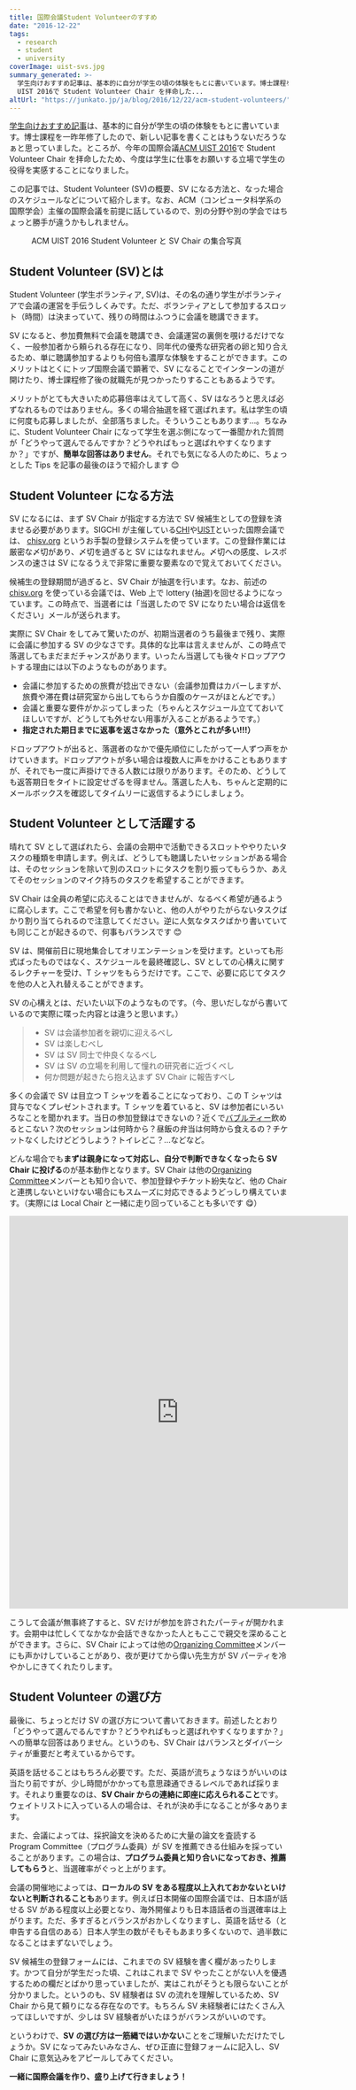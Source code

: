 ```yaml
---
title: 国際会議Student Volunteerのすすめ
date: "2016-12-22"
tags:
  - research
  - student
  - university
coverImage: uist-svs.jpg
summary_generated: >-
  学生向けおすすめ記事は、基本的に自分が学生の頃の体験をもとに書いています。博士課程を一昨年修了したので、新しい記事を書くことはもうないだろうなぁと思っていました。ところが、今年の国際会議ACM
  UIST 2016で Student Volunteer Chair を拝命した...
altUrl: "https://junkato.jp/ja/blog/2016/12/22/acm-student-volunteers/"
---
```


[学生向けおすすめ記事](https://junkato.jp/ja/blog/category/university/student/)は、基本的に自分が学生の頃の体験をもとに書いています。博士課程を一昨年修了したので、新しい記事を書くことはもうないだろうなぁと思っていました。ところが、今年の国際会議[ACM UIST 2016](http://uist.acm.org/uist2016)で Student Volunteer Chair を拝命したため、今度は学生に仕事をお願いする立場で学生の役得を実感することになりました。

この記事では、Student Volunteer (SV)の概要、SV になる方法と、なった場合のスケジュールなどについて紹介します。なお、ACM（コンピュータ科学系の国際学会）主催の国際会議を前提に話しているので、別の分野や別の学会ではちょっと勝手が違うかもしれません。

<figure><a href="/images/uist-svs.jpg"><img src="/images/uist-svs-1024x512.jpg" alt="" /></a><figcaption>ACM UIST 2016 Student Volunteer と SV Chair の集合写真</figcaption></figure>

## Student Volunteer (SV)とは

Student Volunteer (学生ボランティア, SV)は、その名の通り学生がボランティアで会議の運営を手伝うしくみです。ただ、ボランティアとして参加するスロット（時間）は決まっていて、残りの時間はふつうに会議を聴講できます。

SV になると、参加費無料で会議を聴講でき、会議運営の裏側を覗けるだけでなく、一般参加者から頼られる存在になり、同年代の優秀な研究者の卵と知り合えるため、単に聴講参加するよりも何倍も濃厚な体験をすることができます。このメリットはとくにトップ国際会議で顕著で、SV になることでインターンの道が開けたり、博士課程修了後の就職先が見つかったりすることもあるようです。

メリットがとても大きいため応募倍率はえてして高く、SV はなろうと思えば必ずなれるものではありません。多くの場合抽選を経て選ばれます。私は学生の頃に何度も応募しましたが、全部落ちました。そういうこともあります…。ちなみに、Student Volunteer Chair になって学生を選ぶ側になって一番聞かれた質問が「どうやって選んでるんですか？どうやればもっと選ばれやすくなりますか？」ですが、**簡単な回答はありません**。それでも気になる人のために、ちょっとした Tips を記事の最後のほうで紹介します 😊

## Student Volunteer になる方法

SV になるには、まず SV Chair が指定する方法で SV 候補生としての登録を済ませる必要があります。SIGCHI が主催している[CHI](https://chi2017.acm.org)や[UIST](http://uist.acm.org/uist2017)といった国際会議では、 [chisv.org](http://chisv.org) というお手製の登録システムを使っています。この登録作業には厳密な〆切があり、〆切を過ぎると SV にはなれません。〆切への感度、レスポンスの速さは SV になるうえで非常に重要な要素なので覚えておいてください。

候補生の登録期間が過ぎると、SV Chair が抽選を行います。なお、前述の [chisv.org](http://chisv.org) を使っている会議では、Web 上で lottery (抽選)を回せるようになっています。この時点で、当選者には「当選したので SV になりたい場合は返信をください」メールが送られます。

実際に SV Chair をしてみて驚いたのが、初期当選者のうち最後まで残り、実際に会議に参加する SV の少なさです。具体的な比率は言えませんが、この時点で落選してもまだまだチャンスがあります。いったん当選しても後々ドロップアウトする理由には以下のようなものがあります。

- 会議に参加するための旅費が捻出できない（会議参加費はカバーしますが、旅費や滞在費は研究室から出してもらうか自腹のケースがほとんどです。）
- 会議と重要な要件がかぶってしまった（ちゃんとスケジュール立てておいてほしいですが、どうしても外せない用事が入ることがあるようです。）
- **指定された期日までに返事を返さなかった（意外とこれが多い!!!）**

ドロップアウトが出ると、落選者のなかで優先順位にしたがって一人ずつ声をかけていきます。ドロップアウトが多い場合は複数人に声をかけることもありますが、それでも一度に声掛けできる人数には限りがあります。そのため、どうしても返答期日をタイトに設定せざるを得ません。落選した人も、ちゃんと定期的にメールボックスを確認してタイムリーに返信するようにしましょう。

## Student Volunteer として活躍する

晴れて SV として選ばれたら、会議の会期中で活動できるスロットややりたいタスクの種類を申請します。例えば、どうしても聴講したいセッションがある場合は、そのセッションを除いて別のスロットにタスクを割り振ってもらうか、あえてそのセッションのマイク持ちのタスクを希望することができます。

SV Chair は全員の希望に応えることはできませんが、なるべく希望が通るように腐心します。ここで希望を何も書かないと、他の人がやりたがらないタスクばかり割り当てられるので注意してください。逆に人気なタスクばかり書いていても同じことが起きるので、何事もバランスです 😊

SV は、開催前日に現地集合してオリエンテーションを受けます。といっても形式ばったものではなく、スケジュールを最終確認し、SV としての心構えに関するレクチャーを受け、T シャツをもらうだけです。ここで、必要に応じてタスクを他の人と入れ替えることができます。

SV の心構えとは、だいたい以下のようなものです。（今、思いだしながら書いているので実際に喋った内容とは違うと思います。）

> - SV は会議参加者を親切に迎えるべし
> - SV は楽しむべし
> - SV は SV 同士で仲良くなるべし
> - SV は SV の立場を利用して憧れの研究者に近づくべし
> - 何か問題が起きたら抱え込まず SV Chair に報告すべし

多くの会議で SV は目立つ T シャツを着ることになっており、この T シャツは貸与でなくプレゼントされます。T シャツを着ていると、SV は参加者にいろいろなことを聞かれます。当日の参加登録はできないの？近くで[バブルティー](https://www.google.co.jp/search?q=バブルティー&tbm=isch)飲めるとこない？次のセッションは何時から？昼飯の弁当は何時から食えるの？チケットなくしたけどどうしよう？トイレどこ？…などなど。

どんな場合でも**まずは親身になって対応し、自分で判断できなくなったら SV Chair に投げる**のが基本動作となります。SV Chair は他の[Organizing Committee](https://uist.acm.org/uist2016/organizers)メンバーとも知り合いで、参加登録やチケット紛失など、他の Chair と連携しないといけない場合にもスムーズに対応できるようどっしり構えています。（実際には Local Chair と一緒に走り回っていることも多いです 😋）

<div className="embed"><iframe src="https://instagram.com/p/BLwDZCnAoSM/embed/" width="612" height="710" frameBorder="0" scrolling="no"></iframe></div>

こうして会議が無事終了すると、SV だけが参加を許されたパーティが開かれます。会期中は忙しくてなかなか会話できなかった人ともここで親交を深めることができます。さらに、SV Chair によっては他の[Organizing Committee](https://uist.acm.org/uist2016/organizers)メンバーにも声かけしていることがあり、夜が更けてから偉い先生方が SV パーティを冷やかしにきてくれたりします。

## Student Volunteer の選び方

最後に、ちょっとだけ SV の選び方について書いておきます。前述したとおり「どうやって選んでるんですか？どうやればもっと選ばれやすくなりますか？」への簡単な回答はありません。というのも、SV Chair はバランスとダイバーシティが重要だと考えているからです。

英語を話せることはもちろん必要です。ただ、英語が流ちょうなほうがいいのは当たり前ですが、少し時間がかかっても意思疎通できるレベルであれば採ります。それより重要なのは、**SV Chair からの連絡に即座に応えられること**です。ウェイトリストに入っている人の場合は、それが決め手になることが多々あります。

また、会議によっては、採択論文を決めるために大量の論文を査読する Program Committee（プログラム委員）が SV を推薦できる仕組みを採っていることがあります。この場合は、**プログラム委員と知り合いになっておき、推薦してもらう**と、当選確率がぐっと上がります。

会議の開催地によっては、**ローカルの SV をある程度以上入れておかないといけないと判断されることも**あります。例えば日本開催の国際会議では、日本語が話せる SV がある程度以上必要となり、海外開催よりも日本語話者の当選確率は上がります。ただ、多すぎるとバランスがおかしくなりますし、英語を話せる（と申告する自信のある）日本人学生の数がそもそもあまり多くないので、過半数になることはまずないでしょう。

SV 候補生の登録フォームには、これまでの SV 経験を書く欄があったりします。かつて自分が学生だった頃、これはこれまで SV やったことがない人を優遇するための欄だとばかり思っていましたが、実はこれがそうとも限らないことが分かりました。というのも、SV 経験者は SV の流れを理解しているため、SV Chair から見て頼りになる存在なのです。もちろん SV 未経験者にはたくさん入ってほしいですが、少しは SV 経験者がいたほうがバランスがいいのです。

というわけで、**SV の選び方は一筋縄ではいかない**ことをご理解いただけたでしょうか。SV になってみたいみなさん、ぜひ正直に登録フォームに記入し、SV Chair に意気込みをアピールしてみてください。

**一緒に国際会議を作り、盛り上げて行きましょう！**
